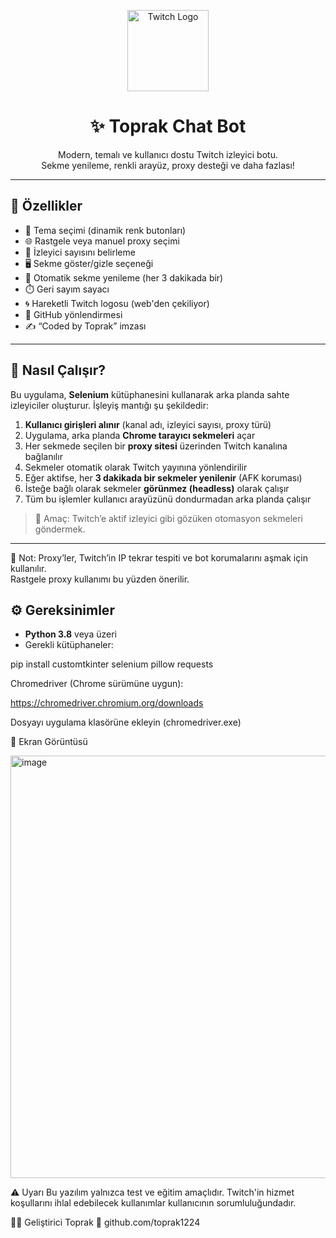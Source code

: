 <!-- 🎥 Üstte Hareketli Twitch Logosu -->
<p align="center">
  <img src="https://media3.giphy.com/media/v1.Y2lkPTc5MGI3NjExOGZod2NrenNxbTVkbzVwMzFmdHNweGl6MzVraGsxanV0OTJtc2FhdyZlcD12MV9pbnRlcm5hbF9naWZfYnlfaWQmY3Q9cw/nvnCtgFUPvXS9MELci/giphy.gif" width="130" alt="Twitch Logo">
</p>

<h1 align="center">✨ Toprak Chat Bot</h1>

<p align="center">
  Modern, temalı ve kullanıcı dostu Twitch izleyici botu.<br>
  Sekme yenileme, renkli arayüz, proxy desteği ve daha fazlası!
</p>

---

## 🚀 Özellikler

- 🎨 Tema seçimi (dinamik renk butonları)
- 🌐 Rastgele veya manuel proxy seçimi
- 👥 İzleyici sayısını belirleme
- 🖥️ Sekme göster/gizle seçeneği
- 🔁 Otomatik sekme yenileme (her 3 dakikada bir)
- ⏱️ Geri sayım sayacı
- 🌀 Hareketli Twitch logosu (web'den çekiliyor)
- 🔗 GitHub yönlendirmesi
- ✍️ “Coded by Toprak” imzası

---

## 🔧 Nasıl Çalışır?

Bu uygulama, **Selenium** kütüphanesini kullanarak arka planda sahte izleyiciler oluşturur. İşleyiş mantığı şu şekildedir:

1. **Kullanıcı girişleri alınır** (kanal adı, izleyici sayısı, proxy türü)
2. Uygulama, arka planda **Chrome tarayıcı sekmeleri** açar
3. Her sekmede seçilen bir **proxy sitesi** üzerinden Twitch kanalına bağlanılır
4. Sekmeler otomatik olarak Twitch yayınına yönlendirilir
5. Eğer aktifse, her **3 dakikada bir sekmeler yenilenir** (AFK koruması)
6. İsteğe bağlı olarak sekmeler **görünmez (headless)** olarak çalışır
7. Tüm bu işlemler kullanıcı arayüzünü dondurmadan arka planda çalışır

> 🎯 Amaç: Twitch’e aktif izleyici gibi gözüken otomasyon sekmeleri göndermek.

---

🧠 Not: Proxy’ler, Twitch’in IP tekrar tespiti ve bot korumalarını aşmak için kullanılır.  
Rastgele proxy kullanımı bu yüzden önerilir.

## ⚙️ Gereksinimler

- **Python 3.8** veya üzeri
- Gerekli kütüphaneler:

pip install customtkinter selenium pillow requests

Chromedriver (Chrome sürümüne uygun):

https://chromedriver.chromium.org/downloads

Dosyayı uygulama klasörüne ekleyin (chromedriver.exe)

📸 Ekran Görüntüsü

<img width="897" height="676" alt="image" src="https://github.com/user-attachments/assets/ea8bad17-1afb-4b18-8b90-faf8636cd27f" />

⚠️ Uyarı
Bu yazılım yalnızca test ve eğitim amaçlıdır.
Twitch'in hizmet koşullarını ihlal edebilecek kullanımlar kullanıcının sorumluluğundadır.

👨‍💻 Geliştirici
Toprak
🔗 github.com/toprak1224
